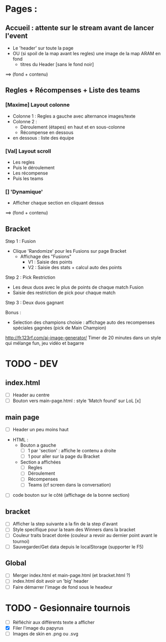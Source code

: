 # Pages :
## Accueil : attente sur le stream avant de lancer l'event
- Le 'header' sur toute la page
- OU (si spoil de la map avant les regles) une image de la map ARAM en fond
    + titres du Header [sans le fond noir]

==> (fond + contenu)

## Regles + Récompenses + Liste des teams
### [Maxime] Layout colonne
- Colonne 1 : Regles a gauche avec alternance images/texte
- Colonne 2 :
    - Déroulement (étapes) en haut et en sous-colonne
    - Récompense en dessous
- en dessous : liste des équipe

### [Val] Layout scroll
- Les regles
- Puis le déroulement
- Les récompense
- Puis les teams

### [] 'Dynamique'
- Afficher chaque section en cliquant dessus

==> (fond + contenu)

## Bracket
Step 1 : Fusion
- Clique 'Randomize' pour les Fusions sur page Bracket
    - Affichage des "Fusions"
        - V1 : Saisie des points
        - V2 : Saisie des stats + calcul auto des points

Step 2 : Pick Restriction
- Les deux duos avec le plus de points de chaque match Fusion
- Saisie des restriction de pick pour chaque match

Step 3 : Deux duos gagnant

Bonus :
- Selection des champions choisie : affichage auto des recompenses spéciales gagnées (pick de Main Champion)


http://fr.123rf.com/ai-image-generator/
    Timer de 20 minutes dans un style qui mélange fun, jeu vidéo et bagarre

# TODO - DEV
## index.html
- [ ] Header au centre
- [ ] Bouton vers main-page.html : style 'Match found' sur LoL [x]
## main page
- [ ] Header un peu moins haut
- HTML :
    - Bouton a gauche
        - [ ] 1 par 'section' : affiche le contenu a droite
        - [ ] 1 pour aller sur la page du Bracket
    - Section a affichées
        - [ ] Regles
        - [ ] Déroulement
        - [ ] Récompenses
        - [ ] Teams (cf screen dans la conversation)
- [ ] code bouton sur le côté (affichage de la bonne section)
## bracket
- [ ] Afficher la step suivante a la fin de la step d'avant
- [ ] Style specifique pour la team des Winners dans la bracket
- [ ] Couleur traits bracet dorée (couleur a revoir au dernier point avant le tournoi)
- [ ] Sauvegarder/Get data depuis le localStorage (supporter le F5)
## Global
- [ ] Merger index.html et main-page.html (et bracket.html ?)
- [ ] index.html doit avoir un 'big' header
- [ ] Faire démarrer l'image de fond sous le headeur

# TODO - Gesionnaire tournois
- [ ] Réfléchir aux différents texte a afficher
- [x] Filer l'image du papyrus
- [ ] Images de skin en .png ou .svg
